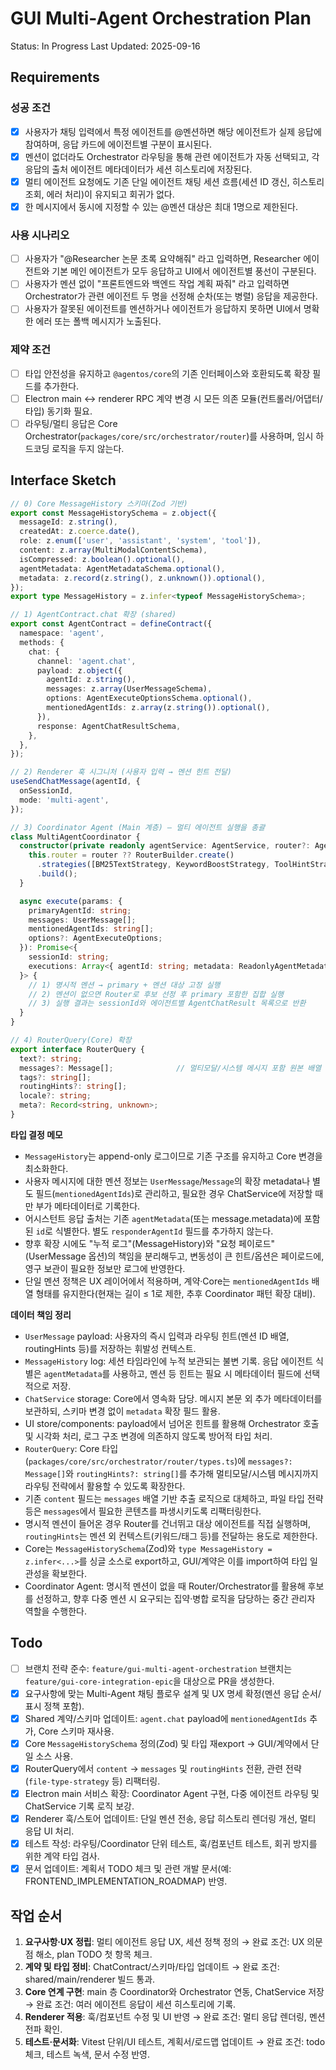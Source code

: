 # GUI Multi-Agent Orchestration Plan

Status: In Progress
Last Updated: 2025-09-16

## Requirements

### 성공 조건

- [x] 사용자가 채팅 입력에서 특정 에이전트를 @멘션하면 해당 에이전트가 실제 응답에 참여하며, 응답 카드에 에이전트별 구분이 표시된다.
- [x] 멘션이 없더라도 Orchestrator 라우팅을 통해 관련 에이전트가 자동 선택되고, 각 응답의 출처 에이전트 메타데이터가 세션 히스토리에 저장된다.
- [x] 멀티 에이전트 요청에도 기존 단일 에이전트 채팅 세션 흐름(세션 ID 갱신, 히스토리 조회, 에러 처리)이 유지되고 회귀가 없다.
- [x] 한 메시지에서 동시에 지정할 수 있는 @멘션 대상은 최대 1명으로 제한된다.

### 사용 시나리오

- [ ] 사용자가 "@Researcher 논문 초록 요약해줘" 라고 입력하면, Researcher 에이전트와 기본 메인 에이전트가 모두 응답하고 UI에서 에이전트별 풍선이 구분된다.
- [ ] 사용자가 멘션 없이 "프론트엔드와 백엔드 작업 계획 짜줘" 라고 입력하면 Orchestrator가 관련 에이전트 두 명을 선정해 순차(또는 병렬) 응답을 제공한다.
- [ ] 사용자가 잘못된 에이전트를 멘션하거나 에이전트가 응답하지 못하면 UI에서 명확한 에러 또는 폴백 메시지가 노출된다.

### 제약 조건

- [ ] 타입 안전성을 유지하고 `@agentos/core`의 기존 인터페이스와 호환되도록 확장 필드를 추가한다.
- [ ] Electron main ↔ renderer RPC 계약 변경 시 모든 의존 모듈(컨트롤러/어댑터/타입) 동기화 필요.
- [ ] 라우팅/멀티 응답은 Core Orchestrator(`packages/core/src/orchestrator/router`)를 사용하며, 임시 하드코딩 로직을 두지 않는다.

## Interface Sketch

```typescript
// 0) Core MessageHistory 스키마(Zod 기반)
export const MessageHistorySchema = z.object({
  messageId: z.string(),
  createdAt: z.coerce.date(),
  role: z.enum(['user', 'assistant', 'system', 'tool']),
  content: z.array(MultiModalContentSchema),
  isCompressed: z.boolean().optional(),
  agentMetadata: AgentMetadataSchema.optional(),
  metadata: z.record(z.string(), z.unknown()).optional(),
});
export type MessageHistory = z.infer<typeof MessageHistorySchema>;

// 1) AgentContract.chat 확장 (shared)
export const AgentContract = defineContract({
  namespace: 'agent',
  methods: {
    chat: {
      channel: 'agent.chat',
      payload: z.object({
        agentId: z.string(),
        messages: z.array(UserMessageSchema),
        options: AgentExecuteOptionsSchema.optional(),
        mentionedAgentIds: z.array(z.string()).optional(),
      }),
      response: AgentChatResultSchema,
    },
  },
});

// 2) Renderer 훅 시그니처 (사용자 입력 → 멘션 힌트 전달)
useSendChatMessage(agentId, {
  onSessionId,
  mode: 'multi-agent',
});

// 3) Coordinator Agent (Main 계층) — 멀티 에이전트 실행을 총괄
class MultiAgentCoordinator {
  constructor(private readonly agentService: AgentService, router?: AgentRouter) {
    this.router = router ?? RouterBuilder.create()
      .strategies([BM25TextStrategy, KeywordBoostStrategy, ToolHintStrategy, FileTypeStrategy, MentionStrategy])
      .build();
  }

  async execute(params: {
    primaryAgentId: string;
    messages: UserMessage[];
    mentionedAgentIds: string[];
    options?: AgentExecuteOptions;
  }): Promise<{
    sessionId: string;
    executions: Array<{ agentId: string; metadata: ReadonlyAgentMetadata; result: AgentChatResult }>;
  }> {
    // 1) 명시적 멘션 → primary + 멘션 대상 고정 실행
    // 2) 멘션이 없으면 Router로 후보 선정 후 primary 포함한 집합 실행
    // 3) 실행 결과는 sessionId와 에이전트별 AgentChatResult 목록으로 반환
  }
}

// 4) RouterQuery(Core) 확장
export interface RouterQuery {
  text?: string;
  messages?: Message[];              // 멀티모달/시스템 메시지 포함 원본 배열 전달
  tags?: string[];
  routingHints?: string[];
  locale?: string;
  meta?: Record<string, unknown>;
}
```

**타입 결정 메모**

- `MessageHistory`는 append-only 로그이므로 기존 구조를 유지하고 Core 변경을 최소화한다.
- 사용자 메시지에 대한 멘션 정보는 `UserMessage`/`Message`의 확장 metadata나 별도 필드(`mentionedAgentIds`)로 관리하고, 필요한 경우 ChatService에 저장할 때만 부가 메타데이터로 기록한다.
- 어시스턴트 응답 출처는 기존 `agentMetadata`(또는 message.metadata)에 포함된 `id`로 식별한다. 별도 `responderAgentId` 필드를 추가하지 않는다.
- 향후 확장 시에도 "누적 로그"(MessageHistory)와 "요청 페이로드"(UserMessage 옵션)의 책임을 분리해두고, 변동성이 큰 힌트/옵션은 페이로드에, 영구 보관이 필요한 정보만 로그에 반영한다.
- 단일 멘션 정책은 UX 레이어에서 적용하며, 계약·Core는 `mentionedAgentIds` 배열 형태를 유지한다(현재는 길이 ≤ 1로 제한, 추후 Coordinator 패턴 확장 대비).

**데이터 책임 정리**

- `UserMessage` payload: 사용자의 즉시 입력과 라우팅 힌트(멘션 ID 배열, routingHints 등)를 저장하는 휘발성 컨텍스트.
- `MessageHistory` log: 세션 타임라인에 누적 보관되는 불변 기록. 응답 에이전트 식별은 `agentMetadata`를 사용하고, 멘션 등 힌트는 필요 시 메타데이터 필드에 선택적으로 저장.
- `ChatService` storage: Core에서 영속화 담당. 메시지 본문 외 추가 메타데이터를 보관하되, 스키마 변경 없이 `metadata` 확장 필드 활용.
- UI store/components: payload에서 넘어온 힌트를 활용해 Orchestrator 호출 및 시각화 처리, 로그 구조 변경에 의존하지 않도록 방어적 타입 처리.
- `RouterQuery`: Core 타입(`packages/core/src/orchestrator/router/types.ts`)에 `messages?: Message[]`와 `routingHints?: string[]`를 추가해 멀티모달/시스템 메시지까지 라우팅 전략에서 활용할 수 있도록 확장한다.
- 기존 `content` 필드는 `messages` 배열 기반 추출 로직으로 대체하고, 파일 타입 전략 등은 `messages`에서 필요한 콘텐츠를 파생시키도록 리팩터링한다.
- 명시적 멘션이 들어온 경우 Router를 건너뛰고 대상 에이전트를 직접 실행하며, `routingHints`는 멘션 외 컨텍스트(키워드/태그 등)를 전달하는 용도로 제한한다.
- Core는 `MessageHistorySchema`(Zod)와 `type MessageHistory = z.infer<...>`를 싱글 소스로 export하고, GUI/계약은 이를 import하여 타입 일관성을 확보한다.
- Coordinator Agent: 명시적 멘션이 없을 때 Router/Orchestrator를 활용해 후보를 선정하고, 향후 다중 멘션 시 요구되는 집약·병합 로직을 담당하는 중간 관리자 역할을 수행한다.

## Todo

- [ ] 브랜치 전략 준수: `feature/gui-multi-agent-orchestration` 브랜치는 `feature/gui-core-integration-epic`을 대상으로 PR을 생성한다.
- [x] 요구사항에 맞는 Multi-Agent 채팅 플로우 설계 및 UX 명세 확정(멘션 응답 순서/표시 정책 포함).
- [x] Shared 계약/스키마 업데이트: `agent.chat` payload에 `mentionedAgentIds` 추가, Core 스키마 재사용.
- [x] Core `MessageHistorySchema` 정의(Zod) 및 타입 재export → GUI/계약에서 단일 소스 사용.
- [x] RouterQuery에서 `content` → `messages` 및 `routingHints` 전환, 관련 전략(`file-type-strategy` 등) 리팩터링.
- [x] Electron main 서비스 확장: Coordinator Agent 구현, 다중 에이전트 라우팅 및 ChatService 기록 로직 보강.
- [x] Renderer 훅/스토어 업데이트: 단일 멘션 전송, 응답 히스토리 렌더링 개선, 멀티 응답 UI 처리.
- [x] 테스트 작성: 라우팅/Coordinator 단위 테스트, 훅/컴포넌트 테스트, 회귀 방지를 위한 계약 타입 검사.
- [x] 문서 업데이트: 계획서 TODO 체크 및 관련 개발 문서(예: FRONTEND_IMPLEMENTATION_ROADMAP) 반영.

## 작업 순서

1. **요구사항·UX 정립**: 멀티 에이전트 응답 UX, 세션 정책 정의 → 완료 조건: UX 의문점 해소, plan TODO 첫 항목 체크.
2. **계약 및 타입 정비**: ChatContract/스키마/타입 업데이트 → 완료 조건: shared/main/renderer 빌드 통과.
3. **Core 연계 구현**: main 층 Coordinator와 Orchestrator 연동, ChatService 저장 → 완료 조건: 여러 에이전트 응답이 세션 히스토리에 기록.
4. **Renderer 적용**: 훅/컴포넌트 수정 및 UI 반영 → 완료 조건: 멀티 응답 렌더링, 멘션 전파 확인.
5. **테스트·문서화**: Vitest 단위/UI 테스트, 계획서/로드맵 업데이트 → 완료 조건: todo 체크, 테스트 녹색, 문서 수정 반영.
